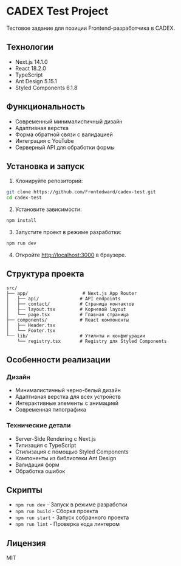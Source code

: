 # CADEX Test Project

Тестовое задание для позиции Frontend-разработчика в CADEX.

## Технологии

- Next.js 14.1.0
- React 18.2.0
- TypeScript
- Ant Design 5.15.1
- Styled Components 6.1.8

## Функциональность

- Современный минималистичный дизайн
- Адаптивная верстка
- Форма обратной связи с валидацией
- Интеграция с YouTube
- Серверный API для обработки формы

## Установка и запуск

1. Клонируйте репозиторий:
```bash
git clone https://github.com/Frontedward/cadex-test.git
cd cadex-test
```

2. Установите зависимости:
```bash
npm install
```

3. Запустите проект в режиме разработки:
```bash
npm run dev
```

4. Откройте [http://localhost:3000](http://localhost:3000) в браузере.

## Структура проекта

```
src/
├── app/                    # Next.js App Router
│   ├── api/               # API endpoints
│   ├── contact/           # Страница контактов
│   ├── layout.tsx         # Корневой layout
│   └── page.tsx           # Главная страница
├── components/            # React компоненты
│   ├── Header.tsx
│   └── Footer.tsx
└── lib/                   # Утилиты и конфигурации
    └── registry.tsx       # Registry для Styled Components
```

## Особенности реализации

### Дизайн
- Минималистичный черно-белый дизайн
- Адаптивная верстка для всех устройств
- Интерактивные элементы с анимацией
- Современная типографика

### Технические детали
- Server-Side Rendering с Next.js
- Типизация с TypeScript
- Стилизация с помощью Styled Components
- Компоненты из библиотеки Ant Design
- Валидация форм
- Обработка ошибок

## Скрипты

- `npm run dev` - Запуск в режиме разработки
- `npm run build` - Сборка проекта
- `npm run start` - Запуск собранного проекта
- `npm run lint` - Проверка кода линтером

## Лицензия

MIT
